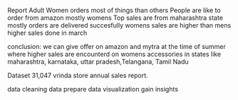 Report
Adult Women orders most of things than others
People are like to order from amazon mostly womens
Top sales are from maharashtra state
mostly orders are delivered succesfully
womens sales are higher than mens
higher sales done in march

conclusion:
we can give offer on amazon and mytra at the time of summer  where higher 
sales are encounterd on womens accessories in states like maharashtra, karnataka, uttar pradesh,Telangana, Tamil Nadu


Dataset 31,047
vrinda store annual sales report.

data cleaning
data prepare
data visualization
gain insights

